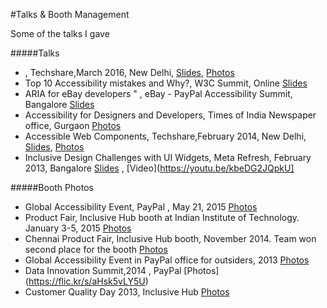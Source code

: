 #Talks & Booth Management

Some of the talks I gave


#####Talks
* , Techshare,March 2016, New Delhi, [Slides](mpnkhan.github.io/Talks/PayPal/TechShare2016.pptx), [Photos](https://flic.kr/s/aHsksYDTDw)
* Top 10 Accessibility mistakes and Why?, W3C Summit, Online [Slides](http://mpnkhan.github.io/Talks/PayPal/W3CIndiaNov2015.html#/)
* ARIA for eBay developers " , eBay - PayPal Accessibility Summit, Bangalore [Slides](https://github.paypal.com/pages/pkhan/slides/AwarenessDay_eBay_Sep2014.html#/)
* Accessibility for Designers and Developers, Times of India Newspaper office, Gurgaon [Photos](https://flic.kr/s/aHsk5vJiou)
* Accessible Web Components, Techshare,February 2014, New Delhi, [Slides](http://mpnkhan.github.io/Talks/TechShare2014.html), [Photos](https://flic.kr/s/aHsk2A4wRD)
* Inclusive Design Challenges with UI Widgets, Meta Refresh, February 2013, Bangalore
 [Slides](http://mpnkhan.github.io/Talks/MetaRefresh2013.html#/) , [Video](https://youtu.be/kbeDG2JQpkU]


#####Booth Photos
* Global Accessibility Event, PayPal , May 21, 2015 [Photos](https://flic.kr/s/aHskbNPcNU)
* Product Fair, Inclusive Hub booth at Indian Institute of Technology. January 3-5, 2015 [Photos](https://www.flickr.com/gp/mpnkhan/0n1062)
* Chennai Product Fair, Inclusive Hub booth, November 2014. Team won second place for the booth [Photos](https://www.flickr.com/gp/mpnkhan/c5958W)
* Global Accessibility Event in PayPal office for outsiders, 2013 [Photos](https://flic.kr/s/aHsk5vJxwu)
* Data Innovation Summit,2014 , PayPal [Photos] (https://flic.kr/s/aHsk5vLY5U)
* Customer Quality Day 2013, Inclusive Hub [Photos](https://flic.kr/s/aHsk5uZ2Xp)

